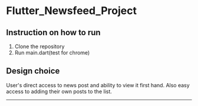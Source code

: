 # Flutter_Newsfeed_Project

## Instruction on how to run
1) Clone the repository
2) Run main.dart(test for chrome)

## Design choice
User's direct access to news post and ability to view it first hand. Also easy access to adding their own posts to the list.
____________________________________________________________________________________________________
<!-- A new Flutter project.

## Getting Started

This project is a starting point for a Flutter application.

A few resources to get you started if this is your first Flutter project:

- [Lab: Write your first Flutter app](https://docs.flutter.dev/get-started/codelab)
- [Cookbook: Useful Flutter samples](https://docs.flutter.dev/cookbook)

For help getting started with Flutter development, view the
[online documentation](https://docs.flutter.dev/), which offers tutorials,
samples, guidance on mobile development, and a full API reference. -->
